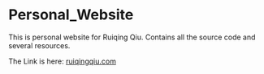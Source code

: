 # Personal_Website

This is personal website for Ruiqing Qiu. Contains all the source code and several resources.

The Link is here: [ruiqingqiu.com](http://ruiqingqiu.com)
